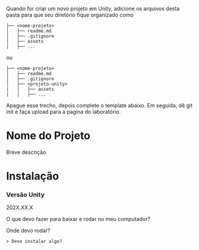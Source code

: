 Quando for criar um novo projeto em Unity, adicione os arquivos desta pasta para que seu diretório fique organizado como
    
    ├── <nome-projeto>
    │   ├── readme.md
    │   ├── .gitignore
    │   ├── assets
    |   ├── ...

ou 

    ├── <nome-projeto>
    │   ├── readme.md
    │   ├── .gitignore
    │   ├── <projeto-unity>
    |   |   ├── assets
    |   |   ├── ...
    
Apague esse trecho, depois complete o template abaixo. Em seguida, dê git init e faça upload para a pagina do laboratório.

# Nome do Projeto

Breve descrição


# Instalação

### Versão Unity

202X.XX.X

O que devo fazer para baixar e rodar no meu computador? 


Onde devo rodar?

    > Devo instalar algo?

